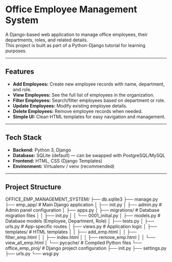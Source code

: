 # Office Employee Management System

A Django-based web application to manage office employees, their departments, roles, and related details.  
This project is built as part of a Python-Django tutorial for learning purposes.

---

## Features

- **Add Employees:** Create new employee records with name, department, and role.
- **View Employees:** See the full list of employees in the organization.
- **Filter Employees:** Search/filter employees based on department or role.
- **Update Employees:** Modify existing employee details.
- **Delete Employees:** Remove employee records when needed.
- **Simple UI:** Clean HTML templates for easy navigation and management.

---

## Tech Stack

- **Backend:** Python 3, Django
- **Database:** SQLite (default) — can be swapped with PostgreSQL/MySQL
- **Frontend:** HTML, CSS (Django Templates)
- **Environment:** Virtualenv / venv (recommended)

---

## Project Structure
OFFICE_EMP_MANAGEMENT_SYSTEM/
├── db.sqlite3
├── manage.py
├── emp_app/ # Main Django application
│ ├── init.py
│ ├── admin.py # Admin panel configuration
│ ├── apps.py
│ ├── migrations/ # Database migration files
│ │ ├── init.py
│ │ └── 0001_initial.py
│ ├── models.py # Database models (Employee, Department, Role)
│ ├── tests.py
│ ├── urls.py # App-specific routes
│ ├── views.py # Application logic
│ ├── templates/ # HTML templates
│ │ ├── add_emp.html
│ │ ├── filter_emp.html
│ │ ├── index.html
│ │ ├── remove_emp.html
│ │ └── view_all_emp.html
│ └── pycache/ # Compiled Python files
└── office_emp_proj/ # Django project configuration
├── init.py
├── settings.py
├── urls.py
└── wsgi.py

